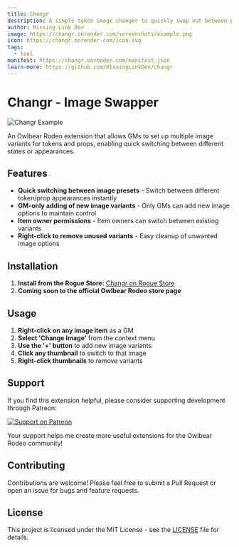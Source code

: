 ```yaml
---
title: Changr
description: A simple token image changer to quickly swap out between preset images.
author: Missing Link Dev
image: https://changr.onrender.com/screenshots/example.png
icon: https://changr.onrender.com/icon.svg
tags:
  - tool
manifest: https://changr.onrender.com/manifest.json
learn-more: https://github.com/MissingLinkDev/changr
---
```


# Changr - Image Swapper

![Changr Example](https://changr.onrender.com/screenshots/example.png)

An Owlbear Rodeo extension that allows GMs to set up multiple image variants for tokens and props, enabling quick switching between different states or appearances.

## Features

- **Quick switching between image presets** - Switch between different token/prop appearances instantly
- **GM-only adding of new image variants** - Only GMs can add new image options to maintain control
- **Item owner permissions** - Item owners can switch between existing variants
- **Right-click to remove unused variants** - Easy cleanup of unwanted image options

## Installation

1. **Install from the Rogue Store:** [Changr on Rogue Store](https://owlbear.rogue.pub/extension/https://changr.onrender.com/manifest.json)
2. **Coming soon to the official Owlbear Rodeo store page**

## Usage

1. **Right-click on any image item** as a GM
2. **Select 'Change Image'** from the context menu
3. **Use the '+' button** to add new image variants
4. **Click any thumbnail** to switch to that image
5. **Right-click thumbnails** to remove variants

## Support

If you find this extension helpful, please consider supporting development through Patreon:

[![Support on Patreon](https://img.shields.io/badge/Support-Patreon-ff424d?style=for-the-badge&logo=patreon)](https://www.patreon.com/MissingLinkDev)

Your support helps me create more useful extensions for the Owlbear Rodeo community!

## Contributing

Contributions are welcome! Please feel free to submit a Pull Request or open an issue for bugs and feature requests.

## License

This project is licensed under the MIT License - see the [LICENSE](LICENSE) file for details.